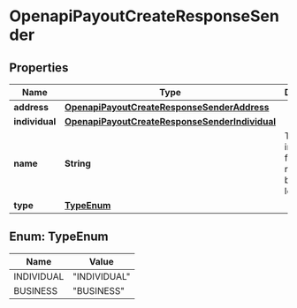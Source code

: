 

# OpenapiPayoutCreateResponseSender


## Properties

| Name | Type | Description | Notes |
|------------ | ------------- | ------------- | -------------|
|**address** | [**OpenapiPayoutCreateResponseSenderAddress**](OpenapiPayoutCreateResponseSenderAddress.md) |  |  [optional] |
|**individual** | [**OpenapiPayoutCreateResponseSenderIndividual**](OpenapiPayoutCreateResponseSenderIndividual.md) |  |  [optional] |
|**name** | **String** | The individual full name or registered business legal name |  [optional] |
|**type** | [**TypeEnum**](#TypeEnum) |  |  [optional] |



## Enum: TypeEnum

| Name | Value |
|---- | -----|
| INDIVIDUAL | &quot;INDIVIDUAL&quot; |
| BUSINESS | &quot;BUSINESS&quot; |



